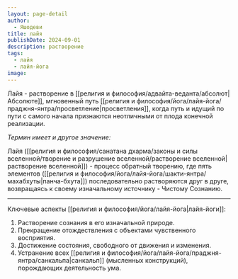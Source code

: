 ```yaml
---
layout: page-detail
author:
  - Яшодеви
title: лайя
publishDate: 2024-09-01
description: растворение
tags:
  - лайя
  - лайя-йога
image:
---
```

Лайя - растворение в [[религия и философия/адвайта-веданта/абсолют|Абсолюте]], мгновенный путь [[религия и философия/йога/лайя-йога/праджня-янтра/просветление|просветления]], когда путь и идущий по пути с самого начала признаются неотличными от плода конечной реализации.

*Термин имеет и другое значение:*

Лайя ([[религия и философия/санатана дхарма/законы и силы вселенной/творение и разрушение вселенной/растворение вселенной|растворение вселенной]]) - процесс обратный творению, где пять элементов ([[религия и философия/йога/лайя-йога/шакти-янтра/махабхуты|панча-бхута]]) последовательно растворяются друг в друге, возвращаясь к своему изначальному источнику - Чистому Сознанию.

---
Ключевые аспекты [[религия и философия/йога/лайя-йога|лайя-йоги]]:

1. Растворение сознания в его изначальной природе.
2. Прекращение отождествления с объектами чувственного восприятия.
3. Достижение состояния, свободного от движения и изменения.
4. Устранение всех [[религия и философия/йога/лайя-йога/праджня-янтра/санкальпа|санкальп]] (мысленных конструкций), порождающих деятельность ума.


